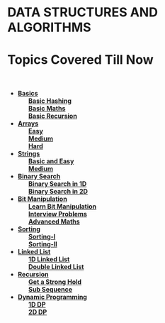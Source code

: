 <h1><b>DATA STRUCTURES AND ALGORITHMS</b></h1>
<h1>Topics Covered Till Now</h1>
<br>

<ul>
<li ><b><a href="https://github.com/kaustubh0777/DSA_Redefined/tree/master/basics">Basics</a></b>
<ul><b><a href="https://github.com/kaustubh0777/DSA_Redefined/tree/master/basics/basic_hashing">Basic Hashing</a></b></ul>
<ul><b><a href="https://github.com/kaustubh0777/DSA_Redefined/tree/master/basics/basic_maths">Basic Maths</a></b></ul>
<ul><b><a href="https://github.com/kaustubh0777/DSA_Redefined/tree/master/basics/basic_recursion">Basic Recursion</a></b></ul>

</li>

<li ><b><a href="https://github.com/kaustubh0777/DSA_Redefined/tree/master/arrays/">Arrays</a></b>
<ul><b><a href="https://github.com/kaustubh0777/DSA_Redefined/tree/master/arrays/easy">Easy</a></b></ul>
<ul><b><a href="https://github.com/kaustubh0777/DSA_Redefined/tree/master/arrays/medium">Medium</a></b></ul>
<ul><b><a href="https://github.com/kaustubh0777/DSA_Redefined/tree/master/arrays/hard">Hard</a></b></ul>
</li>

<li ><b><a href="https://github.com/kaustubh0777/DSA_Redefined/tree/master/strings/">Strings</a></b>
<ul><b><a href="https://github.com/kaustubh0777/DSA_Redefined/tree/master/strings/basic_and_easy">Basic and Easy</a></b></ul>
<ul><b><a href="https://github.com/kaustubh0777/DSA_Redefined/tree/master/strings/medium">Medium</a></b></ul>

</li>

<li ><b><a href="https://github.com/kaustubh0777/DSA_Redefined/tree/master/binary_search/">Binary Search</a></b>
<ul><b><a href="https://github.com/kaustubh0777/DSA_Redefined/tree/master/binary_search/binary_search_1D">Binary Search in 1D</a></b></ul>
<ul><b><a href="https://github.com/kaustubh0777/DSA_Redefined/tree/master/binary_search/binary_search_2D">Binary Search in 2D</a></b></ul>

</li>

<li ><b><a href="https://github.com/kaustubh0777/DSA_Redefined/tree/master/bit_manipulation/">Bit Manipulation</a></b>
<ul><b><a href="https://github.com/kaustubh0777/DSA_Redefined/tree/master/bit_manipulation/learn_bit_manipulation">Learn Bit Manipulation</a></b></ul>
<ul><b><a href="https://github.com/kaustubh0777/DSA_Redefined/tree/master/bit_manipulation/interview_problems">Interview Problems</a></b></ul>

<ul><b><a href="https://github.com/kaustubh0777/DSA_Redefined/tree/master/bit_manipulation/advanced_maths">Advanced Maths</a></b></ul>

</li>

<li ><b><a href="https://github.com/kaustubh0777/DSA_Redefined/tree/master/sorting/">Sorting</a></b>

<ul><b><a href="https://github.com/kaustubh0777/DSA_Redefined/tree/master/sorting/sorting-I">Sorting-I</a></b></ul>
<ul><b><a href="https://github.com/kaustubh0777/DSA_Redefined/tree/master/arrays/sorting/sorting-II">Sorting-II</a></b></ul>

</li>

</li>

<li ><b><a href="https://github.com/kaustubh0777/DSA_Redefined/tree/master/linked_list/">Linked List</a></b>

<ul><b><a href="https://github.com/kaustubh0777/DSA_Redefined/tree/master/linked_list/1d_linked_list">1D Linked List</a></b></ul>
<ul><b><a href="https://github.com/kaustubh0777/DSA_Redefined/tree/master/linked_list/double_linked_list">Double Linked List</a></b></ul>

</li>


<li ><b><a href="https://github.com/kaustubh0777/DSA_Redefined/tree/master/recursion/">Recursion</a></b>

<ul><b><a href="https://github.com/kaustubh0777/DSA_Redefined/tree/master/recursion/get_a_strong_hold">Get a Strong Hold</a></b></ul>
<ul><b><a href="https://github.com/kaustubh0777/DSA_Redefined/tree/master/recursion/subsequence">Sub Sequence</a></b></ul>

</li>


<li ><b><a href="https://github.com/kaustubh0777/DSA_Redefined/tree/master/dynamic_programming/">Dynamic Programming</a></b>

<ul><b><a href="https://github.com/kaustubh0777/DSA_Redefined/tree/master/dynamic_programming/1d_dp">1D DP</a></b></ul>

<ul><b><a href="https://github.com/kaustubh0777/DSA_Redefined/tree/master/dynamic_programming/2d_dp">2D DP</a></b></ul>


</li>



</ul>
